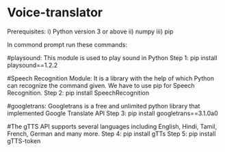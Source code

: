 # Voice-translator
Prerequisites: i) Python version 3 or above 
              ii) numpy 
             iii) pip

In commond prompt run these commands: 

#playsound: This module is used to play sound in Python
Step 1: pip install playsound==1.2.2  

#Speech Recognition Module: It is a library with the help of which Python can recognize the command given. We have to use pip for Speech Recognition.
Step 2: pip install SpeechRecognition 

#googletrans: Googletrans is a free and unlimited python library that implemented Google Translate API
Step 3: pip install googletrans==3.1.0a0

#The gTTS API supports several languages including English, Hindi, Tamil, French, German and many more. 
Step 4: pip install gTTs
Step 5: pip install gTTS-token
